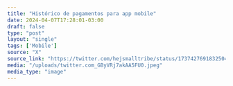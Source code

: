 ```yaml
---
title: "Histórico de pagamentos para app mobile"
date: 2024-04-07T17:28:01-03:00
draft: false
type: "post"
layout: "single"
tags: ['Mobile']
source: "X"
source_link: "https://twitter.com/hejsmalltribe/status/1737427691832504618/photo/1"
media: "/uploads/twitter.com_GByVRj7akAA5FU0.jpeg"
media_type: "image"
---
```


